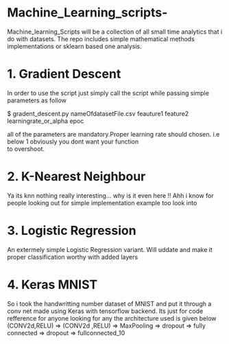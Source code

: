 # Machine_Learning_scripts-
Machine_learning_Scripts will be a collection of all small time analytics that i do with datasets. The repo includes simple mathematical methods implementations or sklearn based one analysis. 
# 1. Gradient Descent
  In order to use the script just simply call the script while passing simple parameters as follow  
  
  $ gradent_descent.py nameOfdatasetFile.csv feauture1 feature2 learningrate_or_alpha epoc  
  
  all of the parameters are mandatory.Proper learning rate should chosen. i.e below 1 obviously you dont want your function  
  to overshoot.
# 2. K-Nearest Neighbour
  Ya its knn nothing really interesting... why is it even here !! Ahh i know for people looking out for simple implementation example too   look into
# 3. Logistic Regression
  An extermely simple Logistic Regression variant. Will uddate and make it proper classification worthy with added layers
# 4. Keras MNIST
  So i took the handwritting number dataset of MNIST and put it through a conv net made using Keras with tensorflow backend. Its just for code refference for anyone looking for any the architecture used is given below <br/>
  (CONV2d,RELU) => (CONV2d ,RELU) => MaxPooling => dropout => fully connected => dropout => fullconnected_10
